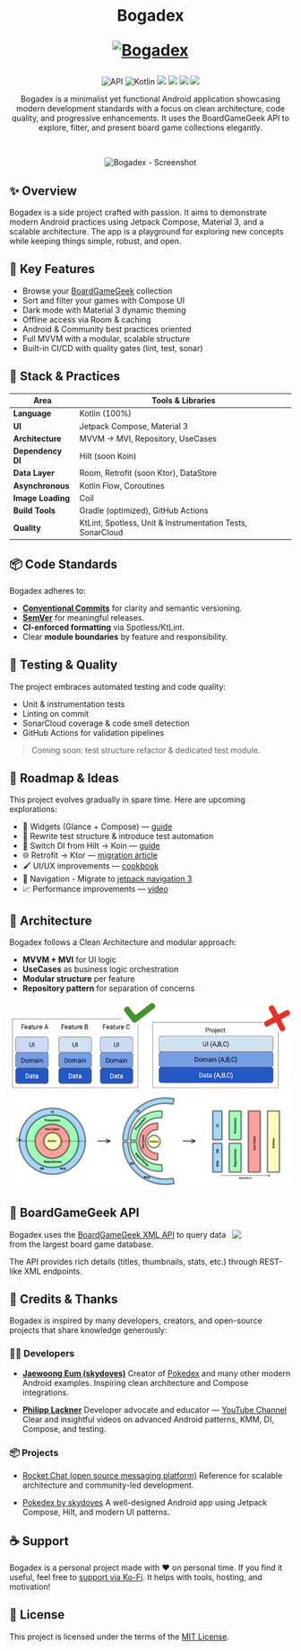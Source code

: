 <h1 align="center">Bogadex
<p align="center">
<a href="https://github.com/boitakub/Bogadex"><img src="https://raw.githubusercontent.com/boitakub/Bogadex/main/app/src/main/res/mipmap-xxhdpi/ic_launcher_foreground.png" width="150" alt="Bogadex" /></a>
</p>
</h1>

<p align="center">
  <img alt="API" src="https://img.shields.io/badge/API-23%2B-brightgreen.svg?style=flat"/>
  <img alt="Kotlin" src="https://img.shields.io/badge/Kotlin-2.1.0-blue.svg?style=flat"/>
  <img src="https://img.shields.io/github/v/release/boitakub/Bogadex?label=version">
  <img src="https://img.shields.io/date/1747906861?label=Last%20review">
  <img src="https://img.shields.io/github/actions/workflow/status/boitakub/Bogadex/build_and_test.yml">
  <img src="https://img.shields.io/github/license/boitakub/bogadex">
</p>

<p align="center">
Bogadex is a minimalist yet functional Android application showcasing modern development standards with a focus on clean architecture, code quality, and progressive enhancements. It uses the BoardGameGeek API to explore, filter, and present board game collections elegantly.
</p>
</br>

<p align="center">
<img src="/docs/assets/capture_1.gif" height="500" alt="Bogadex - Screenshot"/>
</p>

## ✨ Overview

Bogadex is a side project crafted with passion. It aims to demonstrate modern Android practices using Jetpack Compose, Material 3, and a scalable architecture. The app is a playground for exploring new concepts while keeping things simple, robust, and open.

## 🔧 Key Features

- Browse your [BoardGameGeek](https://boardgamegeek.com/) collection
- Sort and filter your games with Compose UI
- Dark mode with Material 3 dynamic theming
- Offline access via Room & caching
- Android & Community best practices oriented
- Full MVVM with a modular, scalable structure
- Built-in CI/CD with quality gates (lint, test, sonar)

## 🧬 Stack & Practices

| Area               | Tools & Libraries |
|--------------------|------------------|
| **Language**        | Kotlin (100%) |
| **UI**              | Jetpack Compose, Material 3 |
| **Architecture**    | MVVM → MVI, Repository, UseCases |
| **Dependency DI**   | Hilt (soon Koin) |
| **Data Layer**      | Room, Retrofit (soon Ktor), DataStore |
| **Asynchronous**    | Kotlin Flow, Coroutines |
| **Image Loading**   | Coil |
| **Build Tools**     | Gradle (optimized), GitHub Actions |
| **Quality**         | KtLint, Spotless, Unit & Instrumentation Tests, SonarCloud |

## 📦 Code Standards

Bogadex adheres to:

- **[Conventional Commits](https://www.conventionalcommits.org/en/v1.0.0/)** for clarity and semantic versioning.
- **[SemVer](https://semver.org/)** for meaningful releases.
- **CI-enforced formatting** via Spotless/KtLint.
- Clear **module boundaries** by feature and responsibility.

## 🧪 Testing & Quality

The project embraces automated testing and code quality:

- Unit & instrumentation tests
- Linting on commit
- SonarCloud coverage & code smell detection
- GitHub Actions for validation pipelines

> Coming soon: test structure refactor & dedicated test module.

## 🚧 Roadmap & Ideas

This project evolves gradually in spare time. Here are upcoming explorations:

- 🧩 Widgets (Glance + Compose) — [guide](https://joebirch.co/android/exploring-jetpack-compose-for-widgets-with-glance/)
- 🔁 Rewrite test structure & introduce test automation
- 🌱 Switch DI from Hilt → Koin — [guide](https://medium.com/@sgkantamani/migration-guide-from-hilt-to-koin-ea8083d3f7a9)
- 🌐 Retrofit → Ktor — [migration article](https://medium.com/@santimattius/from-retrofit-to-ktorfit-on-the-way-to-kotlin-multiplatform-eebfa81f87ed)
- 🖌️️ UI/UX improvements — [cookbook](https://github.com/Gurupreet/ComposeCookBook)
- 🧭 Navigation - Migrate to [jetpack navigation 3](https://android-developers.googleblog.com/2025/05/announcing-jetpack-navigation-3-for-compose.html)
- 📈 Performance improvements — [video](https://www.youtube.com/watch?v=d8SXNwy6VDs&list=WL&index=5)

## 🧭 Architecture

Bogadex follows a Clean Architecture and modular approach:

- **MVVM + MVI** for UI logic
- **UseCases** as business logic orchestration
- **Modular structure** per feature
- **Repository pattern** for separation of concerns

<p align="center">
<img src="docs/assets/design_by_feature.png" alt="Design by feature"/>
<img src="docs/assets/clean_architecture.png" alt="Clean architecture"/>
</p>

## 🎲 BoardGameGeek API

<img src="https://images.squarespace-cdn.com/content/v1/5902292fd482e9284cf47b8d/1567633051478-PRQ3UHYD6YFJSP80U3YV/BGG.jpeg?format=1500w" align="right" width="21%"/>

Bogadex uses the [BoardGameGeek XML API](https://boardgamegeek.com/wiki/page/BGG_XML_API2/) to query data from the largest board game database.

The API provides rich details (titles, thumbnails, stats, etc.) through REST-like XML endpoints.

## 🤝 Credits & Thanks

Bogadex is inspired by many developers, creators, and open-source projects that share knowledge generously:

### 👨‍💻 Developers

- **[Jaewoong Eum (skydoves)](https://github.com/skydoves)**
  Creator of [Pokedex](https://github.com/skydoves/Pokedex) and many other modern Android examples.
  Inspiring clean architecture and Compose integrations.

- **[Philipp Lackner](https://github.com/PhilippLackner)**
  Developer advocate and educator — [YouTube Channel](https://www.youtube.com/@PhilippLackner)
  Clear and insightful videos on advanced Android patterns, KMM, DI, Compose, and testing.

### 📦 Projects

- [Rocket.Chat (open source messaging platform)](https://github.com/RocketChat/Rocket.Chat)
  Reference for scalable architecture and community-led development.

- [Pokedex by skydoves](https://github.com/skydoves/Pokedex)
  A well-designed Android app using Jetpack Compose, Hilt, and modern UI patterns.

## ☕ Support

Bogadex is a personal project made with ❤️ on personal time. If you find it useful, feel free to [support via Ko-Fi](https://ko-fi.com/S6S4IFFOB). It helps with tools, hosting, and motivation!

## 📜 License

This project is licensed under the terms of the [MIT License](LICENSE).
